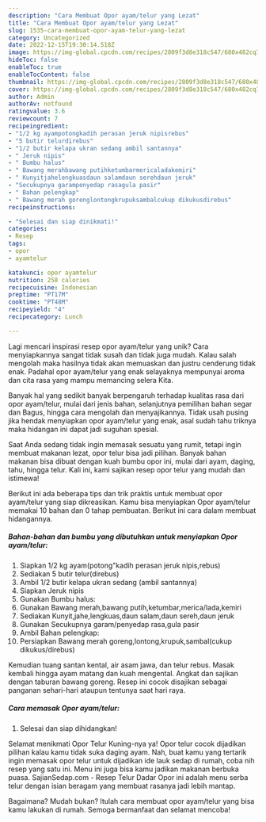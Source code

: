 ```yaml
---
description: "Cara Membuat Opor ayam/telur yang Lezat"
title: "Cara Membuat Opor ayam/telur yang Lezat"
slug: 1535-cara-membuat-opor-ayam-telur-yang-lezat
category: Uncategorized
date: 2022-12-15T19:30:14.518Z
image: https://img-global.cpcdn.com/recipes/2809f3d8e318c547/680x482cq70/opor-ayamtelur-foto-resep-utama.jpg
hideToc: false
enableToc: true
enableTocContent: false
thumbnail: https://img-global.cpcdn.com/recipes/2809f3d8e318c547/680x482cq70/opor-ayamtelur-foto-resep-utama.jpg
cover: https://img-global.cpcdn.com/recipes/2809f3d8e318c547/680x482cq70/opor-ayamtelur-foto-resep-utama.jpg
author: Admin
authorAv: notfound
ratingvalue: 3.6
reviewcount: 7
recipeingredient:
- "1/2 kg ayampotongkadih perasan jeruk nipisrebus"
- "5 butir telurdirebus"
- "1/2 butir kelapa ukran sedang ambil santannya"
- " Jeruk nipis"
- " Bumbu halus"
- " Bawang merahbawang putihketumbarmericaladakemiri"
- " Kunyitjahelengkuasdaun salamdaun serehdaun jeruk"
- "Secukupnya garampenyedap rasagula pasir"
- " Bahan pelengkap"
- " Bawang merah gorenglontongkrupuksambalcukup dikukusdirebus"
recipeinstructions:

- "Selesai dan siap dinikmati!"
categories:
- Resep
tags:
- opor
- ayamtelur

katakunci: opor ayamtelur 
nutrition: 258 calories
recipecuisine: Indonesian
preptime: "PT17M"
cooktime: "PT48M"
recipeyield: "4"
recipecategory: Lunch

---
```





Lagi mencari inspirasi resep opor ayam/telur yang unik? Cara menyiapkannya sangat tidak susah dan tidak juga mudah. Kalau salah mengolah maka hasilnya tidak akan memuaskan dan justru cenderung tidak enak. Padahal opor ayam/telur yang enak selayaknya mempunyai aroma dan cita rasa yang mampu memancing selera Kita.





Banyak hal yang sedikit banyak berpengaruh terhadap kualitas rasa dari opor ayam/telur, mulai dari jenis bahan, selanjutnya pemilihan bahan segar dan Bagus, hingga cara mengolah dan menyajikannya. Tidak usah pusing jika hendak menyiapkan opor ayam/telur yang enak,      asal sudah tahu triknya maka hidangan ini dapat jadi suguhan spesial.














Saat Anda sedang tidak ingin memasak sesuatu yang rumit, tetapi ingin membuat makanan lezat, opor telur bisa jadi pilihan. Banyak bahan makanan bisa dibuat dengan kuah bumbu opor ini, mulai dari ayam, daging, tahu, hingga telur. Kali ini, kami sajikan resep opor telur yang mudah dan istimewa!






Berikut ini ada beberapa tips dan trik praktis untuk membuat opor ayam/telur yang siap dikreasikan. Kamu bisa menyiapkan Opor ayam/telur memakai 10 bahan dan 0 tahap pembuatan. Berikut ini cara dalam membuat hidangannya.

<!--inarticleads1-->

##### Bahan-bahan dan bumbu yang dibutuhkan untuk menyiapkan Opor ayam/telur:

1. Siapkan 1/2 kg ayam(potong&#34;kadih perasan jeruk nipis,rebus)
1. Sediakan 5 butir telur(direbus)
1. Ambil 1/2 butir kelapa ukran sedang (ambil santannya)
1. Siapkan  Jeruk nipis
1. Gunakan  Bumbu halus:
1. Gunakan  Bawang merah,bawang putih,ketumbar,merica/lada,kemiri
1. Sediakan  Kunyit,jahe,lengkuas,daun salam,daun sereh,daun jeruk
1. Gunakan Secukupnya garam/penyedap rasa,gula pasir
1. Ambil  Bahan pelengkap:
1. Persiapkan  Bawang merah goreng,lontong,krupuk,sambal(cukup dikukus/direbus)


Kemudian tuang santan kental, air asam jawa, dan telur rebus. Masak kembali hingga ayam matang dan kuah mengental. Angkat dan sajikan dengan taburan bawang goreng. Resep ini cocok disajikan sebagai panganan sehari-hari ataupun tentunya saat hari raya. 

<!--inarticleads2-->

##### Cara memasak Opor ayam/telur:


1. Selesai dan siap dihidangkan!

Selamat menikmati Opor Telur Kuning-nya ya! Opor telur cocok dijadikan pilihan kalau kamu tidak suka daging ayam. Nah, buat kamu yang tertarik ingin memasak opor telur untuk dijadikan ide lauk sedap di rumah, coba nih resep yang satu ini. Menu ini juga bisa kamu jadikan makanan berbuka puasa. SajianSedap.com - Resep Telur Dadar Opor ini adalah menu serba telur dengan isian beragam yang membuat rasanya jadi lebih mantap. 

Bagaimana? Mudah bukan? Itulah cara membuat opor ayam/telur yang bisa kamu lakukan di rumah. Semoga bermanfaat dan selamat mencoba!
